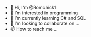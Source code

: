 - 👋 Hi, I’m @Romchick1
- 👀 I’m interested in programming
- 🌱 I’m currently learning C# and SQL
- 💞️ I’m looking to collaborate on ...
- 📫 How to reach me ...

<!---
Romchick1/Romchick1 is a ✨ special ✨ repository because its `README.md` (this file) appears on your GitHub profile.
You can click the Preview link to take a look at your changes.
--->
